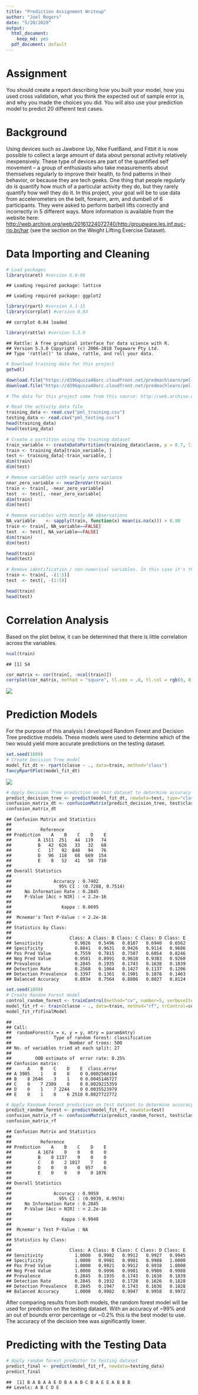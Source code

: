 ```yaml
---
title: "Prediction Assignment Writeup"
author: "Joel Rogers"
date: "5/20/2020"
output:
  html_document:
    keep_md: yes
  pdf_document: default
---
```


# Assignment

You should create a report describing how you built your model, how you used cross validation, what you think the expected out of sample error is, and why you made the choices you did. You will also use your prediction model to predict 20 different test cases.

# Background

Using devices such as Jawbone Up, Nike FuelBand, and Fitbit it is now possible to collect a large amount of data about personal activity relatively inexpensively. These type of devices are part of the quantified self movement – a group of enthusiasts who take measurements about themselves regularly to improve their health, to find patterns in their behavior, or because they are tech geeks. One thing that people regularly do is quantify how much of a particular activity they do, but they rarely quantify how well they do it. In this project, your goal will be to use data from accelerometers on the belt, forearm, arm, and dumbell of 6 participants. They were asked to perform barbell lifts correctly and incorrectly in 5 different ways. More information is available from the website here: http://web.archive.org/web/20161224072740/http:/groupware.les.inf.puc-rio.br/har (see the section on the Weight Lifting Exercise Dataset).

# Data Importing and Cleaning


```r
# Load packages
library(caret) #version 6.0-86
```

```
## Loading required package: lattice
```

```
## Loading required package: ggplot2
```

```r
library(rpart) #version 4.1-15
library(corrplot) #version 0.84
```

```
## corrplot 0.84 loaded
```

```r
library(rattle) #version 5.3.0
```

```
## Rattle: A free graphical interface for data science with R.
## Version 5.3.0 Copyright (c) 2006-2018 Togaware Pty Ltd.
## Type 'rattle()' to shake, rattle, and roll your data.
```

```r
# Download training data for this project
getwd()

download.file("https://d396qusza40orc.cloudfront.net/predmachlearn/pml-training.csv", "pml_training.csv")
download.file("https://d396qusza40orc.cloudfront.net/predmachlearn/pml-testing.csv", "pml_testing.csv")

# The data for this project come from this source: http://web.archive.org/web/20161224072740/http:/groupware.les.inf.puc-rio.br/har. If you use the document you create for this class for any purpose please cite them as they have been very generous in allowing their data to be used for this kind of assignment.

# Read the activity data file 
training_data <- read.csv("pml_training.csv")
testing_data <- read.csv("pml_testing.csv")
head(training_data)
head(testing_data)

# Create a partition using the training dataset
train_variable <- createDataPartition(training_data$classe, p = 0.7, list = FALSE)
train <- training_data[train_variable, ]
test <- training_data[-train_variable, ]
dim(train)
dim(test)

# Remove variables with nearly zero variance
near_zero_variable <- nearZeroVar(train)
train <- train[, -near_zero_variable]
test  <- test[, -near_zero_variable]
dim(train)
dim(test)

# Remove variables with mostly NA observations
NA_variable    <- sapply(train, function(x) mean(is.na(x))) > 0.90
train <- train[, NA_variable==FALSE]
test  <- test[, NA_variable==FALSE]
dim(train)
dim(test)

head(train)
head(test)

# Remove identification / non-numerical variables. In this case it's the first 5 variables.
train <- train[, -(1:5)]
test  <- test[, -(1:5)]

head(train)
head(test)
```

# Correlation Analysis

Based on the plot below, it can be determined that there is little correlation across the variables. 


```r
ncol(train)
```

```
## [1] 54
```

```r
cor_matrix <- cor(train[, -ncol(train)])
corrplot(cor_matrix, method = "square", tl.cex = .6, tl.col = rgb(0, 0, 0))
```

![](Prediction-Assignment_files/figure-html/unnamed-chunk-2-1.png)<!-- -->

# Prediction Models

For the purpose of this analysis I developed Random Forest and Decision Tree predictive models. These models were used to determine which of the two would yield more accurate predictions on the testing dataset. 


```r
set.seed(1800)
# Create Decision Tree model
model_fit_dt <- rpart(classe ~ ., data=train, method="class")
fancyRpartPlot(model_fit_dt)
```

![](Prediction-Assignment_files/figure-html/unnamed-chunk-3-1.png)<!-- -->

```r
# Apply Decision Tree prediction on test dataset to determine accuracy
predict_decision_tree <- predict(model_fit_dt, newdata=test, type="class")
confusion_matrix_dt <- confusionMatrix(predict_decision_tree, test$classe)
confusion_matrix_dt
```

```
## Confusion Matrix and Statistics
## 
##           Reference
## Prediction    A    B    C    D    E
##          A 1511  251   44  119   74
##          B   42  626   33   32   68
##          C   17   92  840   94   76
##          D   96  118   68  669  154
##          E    8   52   41   50  710
## 
## Overall Statistics
##                                           
##                Accuracy : 0.7402          
##                  95% CI : (0.7288, 0.7514)
##     No Information Rate : 0.2845          
##     P-Value [Acc > NIR] : < 2.2e-16       
##                                           
##                   Kappa : 0.6695          
##                                           
##  Mcnemar's Test P-Value : < 2.2e-16       
## 
## Statistics by Class:
## 
##                      Class: A Class: B Class: C Class: D Class: E
## Sensitivity            0.9026   0.5496   0.8187   0.6940   0.6562
## Specificity            0.8841   0.9631   0.9426   0.9114   0.9686
## Pos Pred Value         0.7559   0.7815   0.7507   0.6054   0.8246
## Neg Pred Value         0.9581   0.8991   0.9610   0.9383   0.9260
## Prevalence             0.2845   0.1935   0.1743   0.1638   0.1839
## Detection Rate         0.2568   0.1064   0.1427   0.1137   0.1206
## Detection Prevalence   0.3397   0.1361   0.1901   0.1878   0.1463
## Balanced Accuracy      0.8934   0.7564   0.8806   0.8027   0.8124
```


```r
set.seed(1800)
# Create Random Forest model
control_random_forest <- trainControl(method="cv", number=5, verboseIter=FALSE)
model_fit_rf <- train(classe ~ ., data=train, method="rf", trControl=control_random_forest)
model_fit_rf$finalModel
```

```
## 
## Call:
##  randomForest(x = x, y = y, mtry = param$mtry) 
##                Type of random forest: classification
##                      Number of trees: 500
## No. of variables tried at each split: 27
## 
##         OOB estimate of  error rate: 0.25%
## Confusion matrix:
##      A    B    C    D    E  class.error
## A 3905    1    0    0    0 0.0002560164
## B    8 2646    3    1    0 0.0045146727
## C    0    7 2389    0    0 0.0029215359
## D    0    1    7 2244    0 0.0035523979
## E    0    1    0    6 2518 0.0027722772
```

```r
# Apply Randowm Forest prediction on test dataset to determine accuracy
predict_random_forest <- predict(model_fit_rf, newdata=test)
confusion_matrix_rf <- confusionMatrix(predict_random_forest, test$classe)
confusion_matrix_rf
```

```
## Confusion Matrix and Statistics
## 
##           Reference
## Prediction    A    B    C    D    E
##          A 1674    0    0    0    0
##          B    0 1137    9    0    0
##          C    0    2 1017    7    0
##          D    0    0    0  957    6
##          E    0    0    0    0 1076
## 
## Overall Statistics
##                                           
##                Accuracy : 0.9959          
##                  95% CI : (0.9939, 0.9974)
##     No Information Rate : 0.2845          
##     P-Value [Acc > NIR] : < 2.2e-16       
##                                           
##                   Kappa : 0.9948          
##                                           
##  Mcnemar's Test P-Value : NA              
## 
## Statistics by Class:
## 
##                      Class: A Class: B Class: C Class: D Class: E
## Sensitivity            1.0000   0.9982   0.9912   0.9927   0.9945
## Specificity            1.0000   0.9981   0.9981   0.9988   1.0000
## Pos Pred Value         1.0000   0.9921   0.9912   0.9938   1.0000
## Neg Pred Value         1.0000   0.9996   0.9981   0.9986   0.9988
## Prevalence             0.2845   0.1935   0.1743   0.1638   0.1839
## Detection Rate         0.2845   0.1932   0.1728   0.1626   0.1828
## Detection Prevalence   0.2845   0.1947   0.1743   0.1636   0.1828
## Balanced Accuracy      1.0000   0.9982   0.9947   0.9958   0.9972
```

After comparing results from both models, the random forest model will be used for prediction on the testing dataset. With an accuracy of ~99% and an out of bounds error percentage or ~0.2% this is the best model to use. The accuracy of the decision tree was significantly lower.

# Predicting with the Testing Data


```r
# Apply random forest predictor to testing dataset
predict_final <- predict(model_fit_rf, newdata=testing_data)
predict_final
```

```
##  [1] B A B A A E D B A A B C B A E E A B B B
## Levels: A B C D E
```
